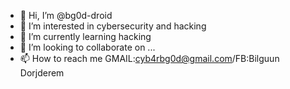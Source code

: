 - 👋 Hi, I’m @bg0d-droid
- 👀 I’m interested in cybersecurity and hacking 
- 🌱 I’m currently learning hacking 
- 💞️ I’m looking to collaborate on ...
- 📫 How to reach me GMAIL:cyb4rbg0d@gmail.com/FB:Bilguun Dorjderem

<!---
bg0d-droid/bg0d-droid is a ✨ special ✨ repository because its `README.md` (this file) appears on your GitHub profile.
You can click the Preview link to take a look at your changes.
--->
